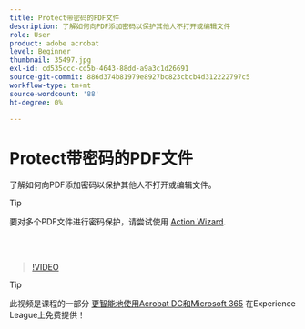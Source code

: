 ```yaml
---
title: Protect带密码的PDF文件
description: 了解如何向PDF添加密码以保护其他人不打开或编辑文件
role: User
product: adobe acrobat
level: Beginner
thumbnail: 35497.jpg
exl-id: cd535ccc-cd5b-4643-88dd-a9a3c1d26691
source-git-commit: 886d374b81979e8927bc823cbcb4d312222797c5
workflow-type: tm+mt
source-wordcount: '88'
ht-degree: 0%

---
```


# Protect带密码的PDF文件

了解如何向PDF添加密码以保护其他人不打开或编辑文件。

>[!TIP]
>
>要对多个PDF文件进行密码保护，请尝试使用 [Action Wizard](../advanced-tasks/action.md).

<br> 

>[!VIDEO](https://video.tv.adobe.com/v/35497?hidetitle=true)

>[!TIP]
>
>此视频是课程的一部分 [更智能地使用Acrobat DC和Microsoft 365](https://experienceleague.adobe.com/?recommended=Acrobat-U-1-2021.microsoft365) 在Experience League上免费提供！
